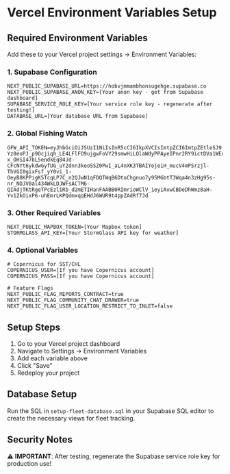 # Vercel Environment Variables Setup

## Required Environment Variables

Add these to your Vercel project settings → Environment Variables:

### 1. Supabase Configuration
```
NEXT_PUBLIC_SUPABASE_URL=https://hobvjmmambhonsugehge.supabase.co
NEXT_PUBLIC_SUPABASE_ANON_KEY=[Your anon key - get from Supabase dashboard]
SUPABASE_SERVICE_ROLE_KEY=[Your service role key - regenerate after testing!]
DATABASE_URL=[Your database URL from Supabase]
```

### 2. Global Fishing Watch
```
GFW_API_TOKEN=eyJhbGciOiJSUzI1NiIsInR5cCI6IkpXVCIsImtpZCI6ImtpZEtleSJ9.eyJkYXRhIjp7Im5hbWUiOiJBbHdheXMgQmVudCBGaXNoaW5nIEludGVsbGlnZW5jZSIsInVzZXJJZCI6NDk3NDUsImFwcGxpY2F0aW9uTmFtZSI6IkFsd2F5cyBCZW50IEZpc2hpbmcgSW50ZWxsaWdlbmNlIiwiaWQiOjMyNjgsInR5cGUiOiJ1c2VyLWFwcGxpY2F0aW9uIn0sImlhdCI6MTc1Nzg3NjgwNSwiZXhwIjoyMDczMjM2ODA1LCJhdWQiOiJnZnciLCJpc3MiOiJnZncifQ.Zx5RG1whprsmiDWNR9Bc7bf19zsbJ2CRRVACzXRpLJGaI2VniIHR2BDYK2jdnt2pnrMEu6KUApjuyXgxqBMYmdpgBjTLI8C9T-Yz0eoPJ_p9Ocjiqh_LE4LFlFO9ujgwFoVY29smwHiLQlaWdyPPAyeIPnr2RY9ictDVa1WErSoZDEXb_yO2g6BHOCOms0leE9-x_OHSI47bL5endkEq84Jd-CFcNYt6ykdwGyfUG_uY2dnn3keoSSZ0PwI_aL4nXK3TBAIYojeiH_mucV4mPSrzjl-ThVGI0gixFsf_yY0vi_1-OeyB8KPPigK5TcqLP7C_n2QJwN1qFDQTWqB6DtoChgnuo7y95MGbtT3Wqa4n3zHg95s-nr_NDJV0al434WkLDJWFsACTM6-QIAdjTKtRgeTPcEzliRb_d2mETIHanFAABB0RImrioWClV_ieyiAxwCBDeDhWmz8aH-Yv1ZkOixP6-uhEmrLKPQdmxqqEHdJ6WUR9t4ppZAdRf7Jd
```

### 3. Other Required Variables
```
NEXT_PUBLIC_MAPBOX_TOKEN=[Your Mapbox token]
STORMGLASS_API_KEY=[Your StormGlass API key for weather]
```

### 4. Optional Variables
```
# Copernicus for SST/CHL
COPERNICUS_USER=[If you have Copernicus account]
COPERNICUS_PASS=[If you have Copernicus account]

# Feature Flags
NEXT_PUBLIC_FLAG_REPORTS_CONTRACT=true
NEXT_PUBLIC_FLAG_COMMUNITY_CHAT_DRAWER=true
NEXT_PUBLIC_FLAG_USER_LOCATION_RESTRICT_TO_INLET=false
```

## Setup Steps

1. Go to your Vercel project dashboard
2. Navigate to Settings → Environment Variables
3. Add each variable above
4. Click "Save"
5. Redeploy your project

## Database Setup

Run the SQL in `setup-fleet-database.sql` in your Supabase SQL editor to create the necessary views for fleet tracking.

## Security Notes

⚠️ **IMPORTANT**: After testing, regenerate the Supabase service role key for production use!
